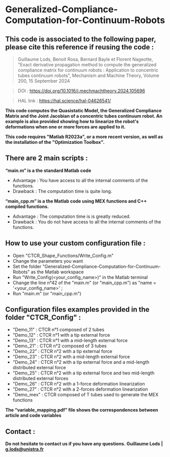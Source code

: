 # Generalized-Compliance-Computation-for-Continuum-Robots

## This code is associated to the following paper, please cite this reference if reusing the code :

> Guillaume Lods, Benoit Rosa, Bernard Bayle et Florent Nageotte, "Exact derivative propagation method to compute the generalized compliance matrix for continuum robots : Application to concentric tubes continuum robots", Mechanism and Machine Theory, Volume 200, 15 September 2024

> DOI : https://doi.org/10.1016/j.mechmachtheory.2024.105696

> HAL link : https://hal.science/hal-04626541/

**This code computes the Quasistatic Model, the Generalized Compliance Matrix and the Joint Jacobian of a concentric tubes continuum robot. An example is also provided showing how to linearize the robot's deformations when one or more forces are applied to it.**

**This code requires "Matlab R2023a", or a more recent version, as well as the installation of the "Optimization Toolbox".**

## There are 2 main scripts : 
**“main.m” is a the standard Matlab code**
- Advantage : You have access to all the internal comments of the functions.
- Drawback  : The computation time is quite long.

**“main_cpp.m” is a the Matlab code using MEX functions and C++ compiled functions.**
- Advantage : The computation time is is greatly reduced.
- Drawback  : You do not have access to all the internal comments of the functions.

## How to use your custom configuration file : 
- Open "CTCR_Shape_Functions/Write_Config.m"
- Change the parameters you want
- Set the folder "Generalized-Compliance-Computation-for-Continuum-Robots" as the Matlab workspace
- Run "Write_Config(<your_config_name>)" in the Matlab terminal
- Change the line n°42 of the "main.m" (or "main_cpp.m") as "name = '<your_config_name>' ;
- Run "main.m" (or "main_cpp.m")

## Configuration files examples provided in the folder "CTCR_Config" :
- "Demo_11"  : CTCR n°1 composed of 2 tubes
- "Demo_12"  : CTCR n°1 with a tip external force
- "Demo_13"  : CTCR n°1 with a mid-length external force
- "Demo_21"  : CTCR n°2 composed of 3 tubes
- "Demo_22"  : CTCR n°2 with a tip external force
- "Demo_23"  : CTCR n°2 with a mid-length external force
- "Demo_24"  : CTCR n°2 with a tip external force and a mid-length distributed external force
- "Demo_25"  : CTCR n°2 with a tip external force and two mid-length distributed external forces
- "Demo_26"  : CTCR n°2 with a 1-force deformation linearization
- "Demo_27"  : CTCR n°2 with a 2-forces deformation linearization
- "Demo_mex" : CTCR composed of T tubes used to generate the MEX functions

**The “variable_mapping.pdf” file shows the correspondences between article and code variables**

## Contact : 
**Do not hesitate to contact us if you have any questions.**
**Guillaume Lods | g.lods@unistra.fr**
